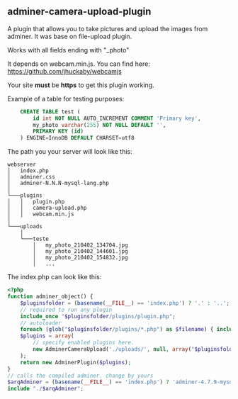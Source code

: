 ## adminer-camera-upload-plugin

A plugin that allows you to take pictures and upload the images from adminer.
It was base on file-upload plugin.

Works with all fields ending with "_photo"

It depends on webcam.min.js. You can find here: https://github.com/jhuckaby/webcamjs

Your site **must** be **https** to get this plugin working.


Example of a table for testing purposes: 
``` sql
    CREATE TABLE test (
	    id int NOT NULL AUTO_INCREMENT COMMENT 'Primary key',
	    my_photo varchar(255) NOT NULL DEFAULT '',
	    PRIMARY KEY (id)
    ) ENGINE=InnoDB DEFAULT CHARSET=utf8
```


The path you your server will look like this:
```
webserver
│   index.php
│   adminer.css
│   adminer-N.N.N-mysql-lang.php
│
└───plugins
│   │   plugin.php
│   │   camera-upload.php
│   │   webcam.min.js
│
└───uploads
    │
    └───teste
        │   my_photo_210402_134704.jpg
        │   my_photo_210402_144601.jpg
        │   my_photo_210402_154832.jpg
        │   ...
```


The index.php can look like this:
``` php
<?php
function adminer_object() {
	$pluginsfolder = (basename(__FILE__) == 'index.php') ? '.' : '..';
	// required to run any plugin
	include_once "$pluginsfolder/plugins/plugin.php";
	// autoloader
	foreach (glob("$pluginsfolder/plugins/*.php") as $filename) { include_once "$filename"; }
	$plugins = array(
		// specify enabled plugins here.
		new AdminerCameraUpload('./uploads/', null, array("$pluginsfolder/plugins/webcam.min.js")),
	);
	return new AdminerPlugin($plugins);
}
// calls the compiled adminer. change by yours
$arqAdminer = (basename(__FILE__) == 'index.php') ? 'adminer-4.7.9-mysql-pt-br.php' : 'index.php';
include "./$arqAdminer";
```



